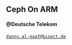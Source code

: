 ## Ceph On ARM

#### @Deutsche Telekom

[`danny.al-gaaf@bisect.de`](mailto:danny.al-gaaf@bisect.de)


